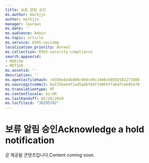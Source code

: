 ```yaml
---
title: 보류 알림 승인
ms.author: markjjo
author: markjjo
manager: laurawi
ms.date: ''
ms.audience: Admin
ms.topic: article
ms.service: O365-seccomp
localization_priority: Normal
ms.collection: M365-security-compliance
search.appverid:
- MOE150
- MET150
ms.assetid: ''
description: ''
ms.openlocfilehash: c0350e43dbd08c949cd9c1486cb8502581273d86
ms.sourcegitcommit: baf23be44f1ed5abbf84f140b5ffa64fce605478
ms.translationtype: MT
ms.contentlocale: ko-KR
ms.lasthandoff: 02/26/2019
ms.locfileid: "30295702"
---
```

# <a name="acknowledge-a-hold-notification"></a><span data-ttu-id="6c212-102">보류 알림 승인</span><span class="sxs-lookup"><span data-stu-id="6c212-102">Acknowledge a hold notification</span></span> 

<span data-ttu-id="6c212-103">곧 제공될 콘텐츠입니다.</span><span class="sxs-lookup"><span data-stu-id="6c212-103">Content coming soon.</span></span>